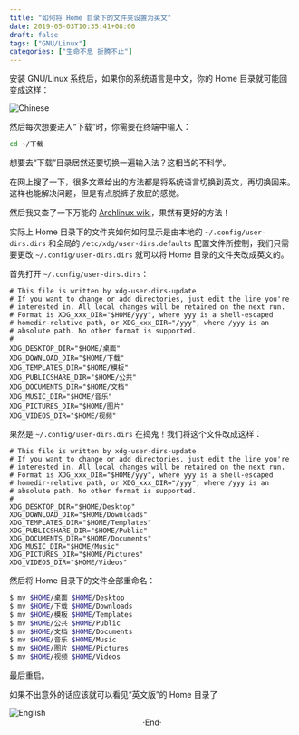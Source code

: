 ```yaml
---
title: "如何将 Home 目录下的文件夹设置为英文"
date: 2019-05-03T10:35:41+08:00
draft: false
tags: ["GNU/Linux"]
categories: ["生命不息 折腾不止"]
---
```

<!-- 
<img alt="" src="https://mogeko.github.io/blog-images/r/060/" >
<span class="spoiler" ></span>
&emsp;&emsp;
 -->

安装 GNU/Linux 系统后，如果你的系统语言是中文，你的 Home 目录就可能回变成这样：

<img alt="Chinese" src="https://mogeko.github.io/blog-images/r/060/cn-mode.png" >

然后每次想要进入“下载”时，你需要在终端中输入：

```bash
cd ~/下载
```

想要去“下载”目录居然还要切换一遍输入法？这相当的不科学。

在网上搜了一下，很多文章给出的方法都是将系统语言切换到英文，再切换回来。这样也能解决问题，但是有点脱裤子放屁的感觉。

然后我又查了一下万能的 [Archlinux wiki](https://wiki.archlinux.org/index.php/XDG_user_directories_(%E7%AE%80%E4%BD%93%E4%B8%AD%E6%96%87))，果然有更好的方法！

实际上 Home 目录下的文件夹如何如何显示是由本地的 `~/.config/user-dirs.dirs` 和全局的 `/etc/xdg/user-dirs.defaults` 配置文件所控制，我们只需要更改 `~/.config/user-dirs.dirs`  就可以将 Home 目录的文件夹改成英文的。

首先打开 `~/.config/user-dirs.dirs`：

```dirs
# This file is written by xdg-user-dirs-update
# If you want to change or add directories, just edit the line you're
# interested in. All local changes will be retained on the next run.
# Format is XDG_xxx_DIR="$HOME/yyy", where yyy is a shell-escaped
# homedir-relative path, or XDG_xxx_DIR="/yyy", where /yyy is an
# absolute path. No other format is supported.
# 
XDG_DESKTOP_DIR="$HOME/桌面"
XDG_DOWNLOAD_DIR="$HOME/下载"
XDG_TEMPLATES_DIR="$HOME/模板"
XDG_PUBLICSHARE_DIR="$HOME/公共"
XDG_DOCUMENTS_DIR="$HOME/文档"
XDG_MUSIC_DIR="$HOME/音乐"
XDG_PICTURES_DIR="$HOME/图片"
XDG_VIDEOS_DIR="$HOME/视频"
```

果然是 `~/.config/user-dirs.dirs` 在捣鬼！我们将这个文件改成这样：

```dirs
# This file is written by xdg-user-dirs-update
# If you want to change or add directories, just edit the line you're
# interested in. All local changes will be retained on the next run.
# Format is XDG_xxx_DIR="$HOME/yyy", where yyy is a shell-escaped
# homedir-relative path, or XDG_xxx_DIR="/yyy", where /yyy is an
# absolute path. No other format is supported.
# 
XDG_DESKTOP_DIR="$HOME/Desktop"
XDG_DOWNLOAD_DIR="$HOME/Downloads"
XDG_TEMPLATES_DIR="$HOME/Templates"
XDG_PUBLICSHARE_DIR="$HOME/Public"
XDG_DOCUMENTS_DIR="$HOME/Documents"
XDG_MUSIC_DIR="$HOME/Music"
XDG_PICTURES_DIR="$HOME/Pictures"
XDG_VIDEOS_DIR="$HOME/Videos"
```

然后将 Home 目录下的文件全部重命名：

```bash
$ mv $HOME/桌面 $HOME/Desktop
$ mv $HOME/下载 $HOME/Downloads
$ mv $HOME/模板 $HOME/Templates
$ mv $HOME/公共 $HOME/Public
$ mv $HOME/文档 $HOME/Documents
$ mv $HOME/音乐 $HOME/Music
$ mv $HOME/图片 $HOME/Pictures
$ mv $HOME/视频 $HOME/Videos
```

最后重启。

如果不出意外的话应该就可以看见“英文版”的 Home 目录了

<img alt="English" src="https://mogeko.github.io/blog-images/r/060/en-mode.png" >



<br>

<center>  ·End·  </center>